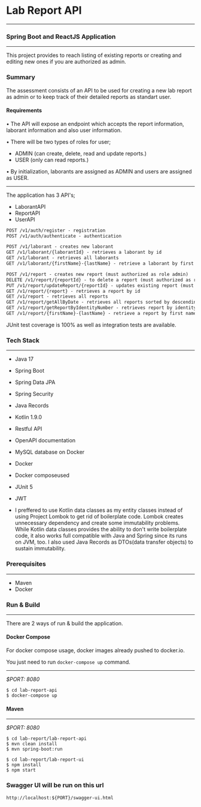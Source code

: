 # Lab Report API 
___
### Spring Boot and ReactJS Application

---
This project provides to reach listing of existing reports or creating and editing new ones if you are authorized as admin. 

### Summary
The assessment consists of an API to be used for creating a new lab report as admin or to keep track of their detailed reports as standart user.  

#### Requirements

• The API will expose an endpoint which accepts the report information, laborant information and also user information.

• There will be two types of roles for user;

  * ADMIN (can create, delete, read and update reports.)
  * USER (only can read reports.)

• By initialization, laborants are assigned as ADMIN and users are assigned as USER.
___
The application has 3 API's;
* LaborantAPI
* ReportAPI
* UserAPI

```html
POST /v1/auth/register - registration
POST /v1/auth/authenticate - authentication

POST /v1/laborant - creates new laborant
GET /v1/laborant/{laborantId} - retrieves a laborant by id
GET /v1/laborant - retrieves all laborants
GET /v1/laborant/{firstName}-{lastName} - retrieve a laborant by first name and last name

POST /v1/report - creates new report (must authorized as role admin)
DELETE /v1/report/{reportId} - to delete a report (must authorized as role admin)
PUT /v1/report/updateReport/{reportId} - updates existing report (must authorized as role admin)
GET /v1/report/{report} - retrieves a report by id
GET /v1/report - retrieves all reports
GET /v1/report/getAllByDate - retrieves all reports sorted by descending given date time
GET /v1/report/getReportByIdentityNumber - retrieves report by identity number
GET /v1/report/{firstName}-{lastName} - retrieve a report by first name and last name of patient
```

JUnit test coverage is 100% as well as integration tests are available.


### Tech Stack

---
- Java 17
- Spring Boot
- Spring Data JPA
- Spring Security
- Java Records
- Kotlin 1.9.0
- Restful API
- OpenAPI documentation
- MySQL database on Docker
- Docker
- Docker composeused 
- JUnit 5
- JWT

- I preffered to use Kotlin data classes as my entity classes instead of using Project Lombok to get rid of boilerplate code. Lombok creates unnecessary dependency and create some immutability problems. While Kotlin data classes provides the ability to don't write boilerplate code, it also works full compatible with Java and Spring since its runs on JVM, too. I also used Java Records as DTOs(data transfer objects) to sustain immutability.

### Prerequisites

---
- Maven
- Docker

### Run & Build

---
There are 2 ways of run & build the application.

#### Docker Compose

For docker compose usage, docker images already pushed to docker.io.

You just need to run `docker-compose up` command.
___
*$PORT: 8080*
```ssh
$ cd lab-report-api
$ docker-compose up
```

#### Maven
___
*$PORT: 8080*
```ssh
$ cd lab-report/lab-report-api
$ mvn clean install
$ mvn spring-boot:run

$ cd lab-report/lab-report-ui
$ npm install
$ npm start
```

### Swagger UI will be run on this url
`http://localhost:${PORT}/swagger-ui.html`
